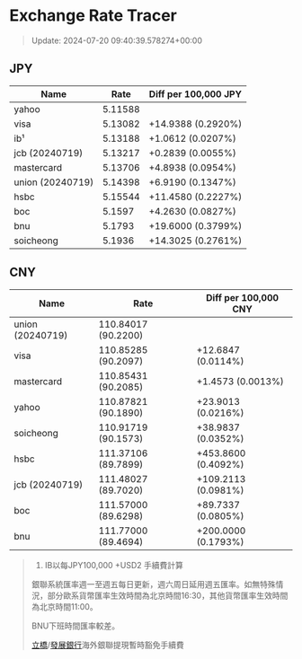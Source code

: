 # Exchange Rate Tracer

> Update: 2024-07-20 09:40:39.578274+00:00

## JPY

| Name             |    Rate | Diff per 100,000 JPY   |
|------------------|---------|------------------------|
| yahoo            | 5.11588 |                        |
| visa             | 5.13082 | +14.9388 (0.2920%)     |
| ib¹              | 5.13188 | +1.0612 (0.0207%)      |
| jcb (20240719)   | 5.13217 | +0.2839 (0.0055%)      |
| mastercard       | 5.13706 | +4.8938 (0.0954%)      |
| union (20240719) | 5.14398 | +6.9190 (0.1347%)      |
| hsbc             | 5.15544 | +11.4580 (0.2227%)     |
| boc              | 5.1597  | +4.2630 (0.0827%)      |
| bnu              | 5.1793  | +19.6000 (0.3799%)     |
| soicheong        | 5.1936  | +14.3025 (0.2761%)     |

## CNY

| Name             | Rate                | Diff per 100,000 CNY   |
|------------------|---------------------|------------------------|
| union (20240719) | 110.84017	(90.2200) |                        |
| visa             | 110.85285	(90.2097) | +12.6847 (0.0114%)     |
| mastercard       | 110.85431	(90.2085) | +1.4573 (0.0013%)      |
| yahoo            | 110.87821	(90.1890) | +23.9013 (0.0216%)     |
| soicheong        | 110.91719	(90.1573) | +38.9837 (0.0352%)     |
| hsbc             | 111.37106	(89.7899) | +453.8600 (0.4092%)    |
| jcb (20240719)   | 111.48027	(89.7020) | +109.2113 (0.0981%)    |
| boc              | 111.57000	(89.6298) | +89.7337 (0.0805%)     |
| bnu              | 111.77000	(89.4694) | +200.0000 (0.1793%)    |


> 1. IB以每JPY100,000 +USD2 手續費計算
>
> 銀聯系統匯率週一至週五每日更新，週六周日延用週五匯率。如無特殊情況，部分歐系貨幣匯率生效時間為北京時間16:30，其他貨幣匯率生效時間為北京時間11:00。
>
> BNU下班時間匯率較差。
>
> [立橋](https://www.wlbank.com.mo/uploads/ueditor/file/20181211/1544536513900230.pdf)/[發展銀行](https://www.mdb.com.mo/Service_Charges_20230728.pdf)海外銀聯提現暫時豁免手續費

